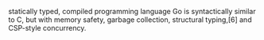 statically typed, compiled programming language
Go is syntactically similar to C, but with memory safety, garbage collection, structural typing,[6] and CSP-style concurrency.